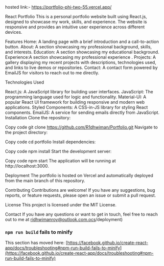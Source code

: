 hosted link:- https://portfolio-phi-two-55.vercel.app/


React Portfolio
This is a personal portfolio website built using React.js, designed to showcase my work, skills, and experience. The website is responsive and provides an intuitive user experience across different devices.

Features
Home: A landing page with a brief introduction and a call-to-action button.
About: A section showcasing my professional background, skills, and interests.
Education: A section showcasing my educational background.
Experience:A section showcasing my professional experience .
Projects: A gallery displaying my recent projects with descriptions, technologies used, and links to live demos or repositories.
Contact: A contact form powered by EmailJS for visitors to reach out to me directly.



Technologies Used

React.js: A JavaScript library for building user interfaces.
JavaScript: The programming language used for logic and functionality.
Material-UI: A popular React UI framework for building responsive and modern web applications.
Styled Components: A CSS-in-JS library for styling React components.
EmailJS: A service for sending emails directly from JavaScript.
Installation
Clone the repository:

Copy code
git clone https://github.com/R1dhwiman/Portfolio.git
Navigate to the project directory:

Copy code
cd portfolio
Install dependencies:

Copy code
npm install
Start the development server:

Copy code
npm start
The application will be running at http://localhost:3000.

Deployment
The portfolio is hosted on Vercel and automatically deployed from the main branch of this repository.

Contributing
Contributions are welcome! If you have any suggestions, bug reports, or feature requests, please open an issue or submit a pull request.

License
This project is licensed under the MIT License.

Contact
If you have any questions or want to get in touch, feel free to reach out to me at ridhwimanroy@outlook.com.ocs/deployment)

### `npm run build` fails to minify

This section has moved here: [https://facebook.github.io/create-react-app/docs/troubleshooting#npm-run-build-fails-to-minify](https://facebook.github.io/create-react-app/docs/troubleshooting#npm-run-build-fails-to-minify)
